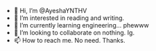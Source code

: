 - 👋 Hi, I’m @AyeshaYNTHV
- 👀 I’m interested in reading and writing.
- 🌱 I’m currently learning engineering... phewww
- 💞️ I’m looking to collaborate on nothing. Ig.
- 📫 How to reach me. No need. Thanks.

<!---
AyeshaYNTHV/AyeshaYNTHV is a ✨ special ✨ repository because its `README.md` (this file) appears on your GitHub profile.
You can click the Preview link to take a look at your changes.
--->
